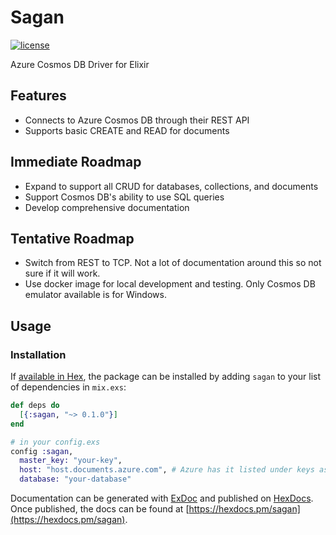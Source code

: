 # Sagan 
[![license](https://img.shields.io/github/license/mashape/apistatus.svg)]()

Azure Cosmos DB Driver for Elixir

## Features
  
  * Connects to Azure Cosmos DB through their REST API
  * Supports basic CREATE and READ for documents

## Immediate Roadmap
  
  * Expand to support all CRUD for databases, collections, and documents 
  * Support Cosmos DB's ability to use SQL queries
  * Develop comprehensive documentation

## Tentative Roadmap

  * Switch from REST to TCP. Not a lot of documentation around this so not sure if it will work.
  * Use docker image for local development and testing. Only Cosmos DB emulator available is for Windows.

## Usage

### Installation

If [available in Hex](https://hex.pm/docs/publish), the package can be installed
by adding `sagan` to your list of dependencies in `mix.exs`:

```elixir
def deps do
  [{:sagan, "~> 0.1.0"}]
end

# in your config.exs
config :sagan,
  master_key: "your-key",
  host: "host.documents.azure.com", # Azure has it listed under keys as 'https://host.documents.azure.com:443/'
  database: "your-database"
```

Documentation can be generated with [ExDoc](https://github.com/elixir-lang/ex_doc)
and published on [HexDocs](https://hexdocs.pm). Once published, the docs can
be found at [https://hexdocs.pm/sagan](https://hexdocs.pm/sagan).



